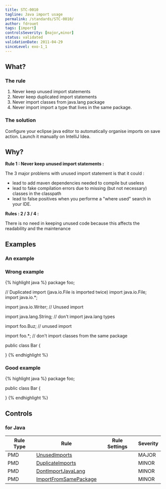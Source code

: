 ```yaml
---
title: STC-0010
tagline: Java import usage
permalink: /standards/STC-0010/
author: fdrouet
tags: [import]
controlsSeverity: [major,minor]
status: validated
validationDate: 2011-04-29
sinceLevel: exo-1_1
---
```


<a name="what"></a>
## What?

### <i class="fa fa-info-circle"></i> The rule

1.  Never keep unused import statements
2.  Never keep duplicated import statements
3.  Never import classes from java.lang package
4.  Never import import a type that lives in the same package.

### <i class="fa fa-lightbulb-o"></i> The solution

Configure your eclipse java editor to automatically organise imports on save action. Launch it manually on IntelliJ Idea.

<a name="why"></a>
## Why?

**Rule 1 : Never keep unused import statements :**

The 3 major problems with unused import statement is that it could :

  * lead to add maven dependencies needed to compile but useless
  * lead to fake compilation errors due to missing (but not necessary) classes in the classpath
  * lead to false positives when you performe a "where used" search in your IDE.

**Rules : 2 / 3 / 4 :**

There is no need in keeping unused code because this affects the readability and the maintenance

<a name="examples"></a>
## Examples

### An example

<div class="panel panel-danger">
  <div class="panel-heading">
    <h3 class="panel-title"><i class="fa fa-thumbs-down pull-right"></i> Wrong example</h3>
  </div>
  <div class="panel-body">

{% highlight java %}
package foo;

// Duplicated import (java.io.File is imported twice)
import java.io.File;
import java.io.*;

import java.io.Writer; // Unused import

import java.lang.String; // don't import java.lang types

import foo.Buz; // unused import

import foo.*; // don't import classes from the same package

public class Bar {

}
{% endhighlight %}

  </div>
</div>


<div class="panel panel-success">
  <div class="panel-heading">
    <h3 class="panel-title"><i class="fa fa-thumbs-up pull-right"></i> Good example</h3>
  </div>
  <div class="panel-body">

{% highlight java %}
package foo;

public class Bar {

}
{% endhighlight %}

  </div>
</div>


<a name="controls"></a>
## <i class="fa fa-shield"></i> Controls

### for Java

<div class="table-responsive">
  <table class="table">
    <thead>
      <tr>
        <th>Rule Type</th>
        <th>Rule</th>
        <th>Rule Settings</th>
        <th>Severity</th>
      </tr>
    </thead>
    <tbody>
    <tr>
      <td>PMD</td>
      <td><a href="http://pmd.sourceforge.net/rules/imports.html#UnusedImports">UnusedImports</a></td>
      <td>
      </td>
      <td>MAJOR</td>
    </tr>
    <tr>
      <td>PMD</td>
      <td><a href="http://pmd.sourceforge.net/rules/imports.html#DuplicateImports">DuplicateImports</a></td>
      <td>
      </td>
      <td>MINOR</td>
    </tr>
    <tr>
      <td>PMD</td>
      <td><a href="http://pmd.sourceforge.net/rules/imports.html#DontImportJavaLang">DontImportJavaLang</a></td>
      <td>
      </td>
      <td>MINOR</td>
    </tr>
    <tr>
      <td>PMD</td>
      <td><a href="http://pmd.sourceforge.net/rules/imports.html#ImportFromSamePackage">ImportFromSamePackage</a></td>
      <td>
      </td>
      <td>MINOR</td>
    </tr>
   </tbody>
  </table>
</div>
